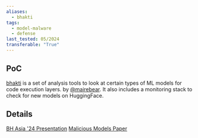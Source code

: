 ```yaml
---
aliases:
  - bhakti
tags:
  - model-malware
  - defense
last_tested: 05/2024
transferable: "True"
---
```


## **PoC**

[bhakti](https://github.com/dropbox/bhakti) is a set of analysis tools to look at certain types of ML models for code execution layers.  by [@mairebear](https://twitter.com/Mairebear). It also includes a monitoring stack to check for new models on HuggingFace. 

## **Details**
[BH Asia '24 Presentation](https://www.blackhat.com/asia-24/briefings/schedule/index.html#confused-learning-supply-chain-attacks-through-machine-learning-models-37794) 
[ Malicious Models Paper](https://5stars217.github.io/2023-03-30-on-malicious-models/) 

